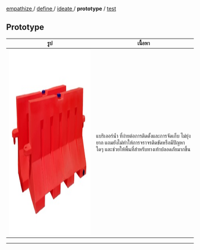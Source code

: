 [ empathize ](empathize.md) / [ define ](define.md) / [ ideate ](ideate.md) / **prototype** / [ test ](test.md)

## Prototype
| รูป | เนื้อหา |
| --------- | ---------- |
|   <img src="assets/prototype/waterbarrier.jpg" width="700" height="500" alt="Barrier"> |  แบริเออร์น้ำ ที่ง่ายต่อการติดตั้งและการจัดเก็บ ไม่ยุ่งยาก แถมยังไม่ทำให้การจราจรติดขัดหรือมีปัญหาใดๆ และช่วยให้พื้นที่สำหรับทางเท้าปลอดภัยมากขึ้น |
----
